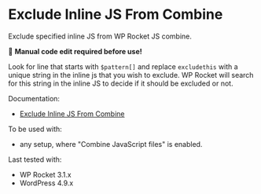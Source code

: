 # Exclude Inline JS From Combine

Exclude specified inline JS from WP Rocket JS combine. 

📝 **Manual code edit required before use!**

Look for line that starts with `$pattern[]` and replace `excludethis` with a unique string in the inline js that you wish to exclude. WP Rocket will search for this string in the inline JS to decide if it should be excluded or not. 

Documentation:
* [Exclude Inline JS From Combine](#)

To be used with:
* any setup, where "Combine JavaScript files" is enabled.

Last tested with:
* WP Rocket 3.1.x
* WordPress 4.9.x
